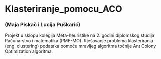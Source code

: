 # Klasteriranje_pomocu_ACO

### (Maja Piskač i Lucija Puškarić)

Projekt u sklopu kolegija Meta-heuristike na 2. godini diplomskog studija Računarstvo i matematika (PMF-MO). 
Rješavanje problema klasteriranja (eng. clustering) podataka pomoću mravljeg algoritma točnije Ant Colony Optimization algoritma.

